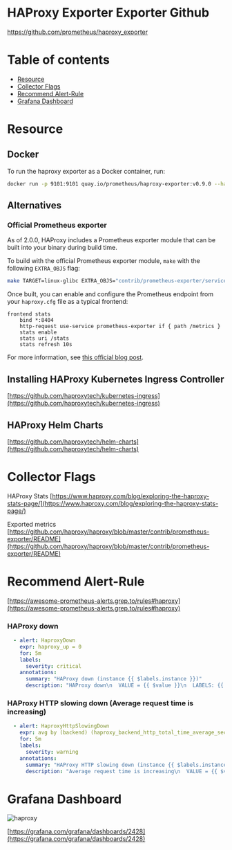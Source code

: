 # HAProxy Exporter Exporter Github
https://github.com/prometheus/haproxy_exporter

# Table of contents
- [Resource](https://github.com/NexClipper/exporterhub.io/tree/master/lists/haproxy#resource)
- [Collector Flags](https://github.com/NexClipper/exporterhub.io/tree/master/lists/haproxy#collector-flags)
- [Recommend Alert-Rule](https://github.com/NexClipper/exporterhub.io/tree/master/lists/haproxy#recommend-alert-rule)
- [Grafana Dashboard](https://github.com/NexClipper/exporterhub.io/tree/master/lists/haproxy#dashboard)


# Resource

## Docker

To run the haproxy exporter as a Docker container, run:

```bash
docker run -p 9101:9101 quay.io/prometheus/haproxy-exporter:v0.9.0 --haproxy.scrape-uri="http://user:pass@haproxy.example.com/haproxy?stats;csv"
```

[hub]: https://hub.docker.com/r/prom/haproxy-exporter/
[quay]: https://quay.io/repository/prometheus/haproxy-exporter

## Alternatives

### Official Prometheus exporter

As of 2.0.0, HAProxy includes a Prometheus exporter module that can be built into your binary during build time.

To build with the official Prometheus exporter module, `make` with the following `EXTRA_OBJS` flag:

```bash
make TARGET=linux-glibc EXTRA_OBJS="contrib/prometheus-exporter/service-prometheus.o"
```

Once built, you can enable and configure the Prometheus endpoint from your `haproxy.cfg` file as a typical frontend:

```haproxy
frontend stats
    bind *:8404
    http-request use-service prometheus-exporter if { path /metrics }
    stats enable
    stats uri /stats
    stats refresh 10s
```

For more information, see [this official blog post](https://www.haproxy.com/blog/haproxy-exposes-a-prometheus-metrics-endpoint/).

## Installing HAProxy Kubernetes Ingress Controller
[https://github.com/haproxytech/kubernetes-ingress](https://github.com/haproxytech/kubernetes-ingress)

## HAProxy Helm Charts
[https://github.com/haproxytech/helm-charts](https://github.com/haproxytech/helm-charts)

# Collector Flags

HAProxy Stats
[https://www.haproxy.com/blog/exploring-the-haproxy-stats-page/](https://www.haproxy.com/blog/exploring-the-haproxy-stats-page/)

Exported metrics
[https://github.com/haproxy/haproxy/blob/master/contrib/prometheus-exporter/README](https://github.com/haproxy/haproxy/blob/master/contrib/prometheus-exporter/README)

# Recommend Alert-Rule

[https://awesome-prometheus-alerts.grep.to/rules#haproxy](https://awesome-prometheus-alerts.grep.to/rules#haproxy)

### HAProxy down
```yaml
  - alert: HaproxyDown
    expr: haproxy_up = 0
    for: 5m
    labels:
      severity: critical
    annotations:
      summary: "HAProxy down (instance {{ $labels.instance }})"
      description: "HAProxy down\n  VALUE = {{ $value }}\n  LABELS: {{ $labels }}"
```

### HAProxy HTTP slowing down (Average request time is increasing)
```yaml
  - alert: HaproxyHttpSlowingDown
    expr: avg by (backend) (haproxy_backend_http_total_time_average_seconds) > 2
    for: 5m
    labels:
      severity: warning
    annotations:
      summary: "HAProxy HTTP slowing down (instance {{ $labels.instance }})"
      description: "Average request time is increasing\n  VALUE = {{ $value }}\n  LABELS: {{ $labels }}"
```

# Grafana Dashboard

![haproxy](https://grafana.com/api/dashboards/12693/images/8600/image)

[https://grafana.com/grafana/dashboards/2428](https://grafana.com/grafana/dashboards/2428)